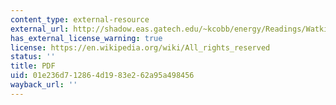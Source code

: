 ```yaml
---
content_type: external-resource
external_url: http://shadow.eas.gatech.edu/~kcobb/energy/Readings/Watkins.pdf
has_external_license_warning: true
license: https://en.wikipedia.org/wiki/All_rights_reserved
status: ''
title: PDF
uid: 01e236d7-1286-4d19-83e2-62a95a498456
wayback_url: ''
---
```

